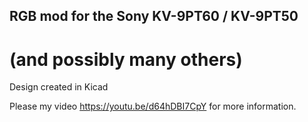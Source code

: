 ## RGB mod for the Sony KV-9PT60 / KV-9PT50
# (and possibly many others)

Design created in Kicad

Please my video https://youtu.be/d64hDBI7CpY for more information. 
